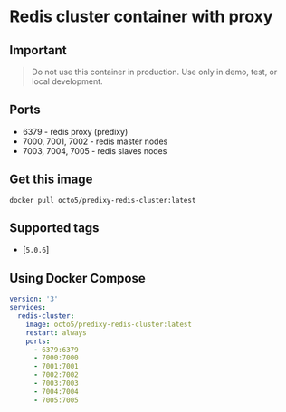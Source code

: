 # Redis cluster container with proxy

## Important

> Do not use this container in production. Use only in demo, test, or local development.

## Ports

* 6379 - redis proxy (predixy)
* 7000, 7001, 7002 - redis master nodes
* 7003, 7004, 7005 - redis slaves nodes

## Get this image

```console
docker pull octo5/predixy-redis-cluster:latest
```

## Supported tags

* [`5.0.6`]

## Using Docker Compose

```yaml
version: '3'
services:
  redis-cluster:
    image: octo5/predixy-redis-cluster:latest
    restart: always
    ports:
      - 6379:6379
      - 7000:7000
      - 7001:7001
      - 7002:7002
      - 7003:7003
      - 7004:7004
      - 7005:7005
```

